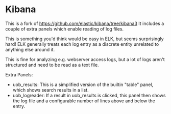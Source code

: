 # Kibana

This is a fork of <https://github.com/elastic/kibana/tree/kibana3>   It includes a couple of extra panels which enable reading of log files.

This is something you'd think would be easy in ELK, but seems surprisingly hard!  ELK generally treats each log entry as a discrete entity unrelated to anything else around it.

This is fine for analyzing e.g. webserver access logs, but a lot of logs aren't structured and need to be read as a text file.

Extra Panels:
 - uob_results: This is a simplified version of the builtin "table" panel, which shows search results in a list.  
 - uob_logreader: If a result in uob_results is clicked, this panel then shows the log file and a configurable number of lines above and below the entry.
 
 